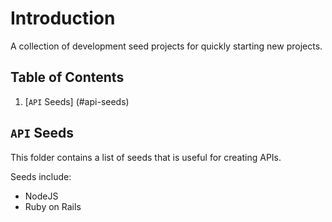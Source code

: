# Introduction
A collection of development seed projects for quickly starting new projects.

## Table of Contents

1. [`API` Seeds] (#api-seeds)

## `API` Seeds

This folder contains a list of seeds that is useful for creating APIs. 

Seeds include:
 - NodeJS
 - Ruby on Rails


